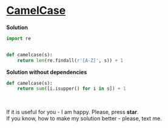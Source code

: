 # [CamelCase](https://www.hackerrank.com/challenges/camelcase)

**Solution**
```python
import re


def camelcase(s):
    return len(re.findall(r'[A-Z]', s)) + 1
```

**Solution without dependencies**
```python
def camelcase(s):
    return sum([i.isupper() for i in s]) + 1
```
<br>

If it is useful for you - I am happy. Please, press **star**.
<br>
If you know, how to make my solution better - please, text me.
